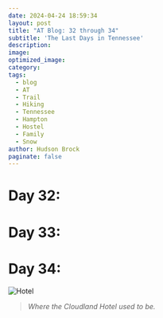 ```yaml
---
date: 2024-04-24 18:59:34
layout: post
title: "AT Blog: 32 through 34"
subtitle: 'The Last Days in Tennessee'
description:
image: 
optimized_image: 
category:
tags:
  - blog
  - AT
  - Trail
  - Hiking
  - Tennessee
  - Hampton
  - Hostel
  - Family
  - Snow
author: Hudson Brock
paginate: false
---
```


# Day 32:



# Day 33:



# Day 34:






![Hotel](https://i.imgur.com/K93uCCL.jpeg "Where the Cloudland Hotel used to be.")

>*Where the Cloudland Hotel used to be.*
